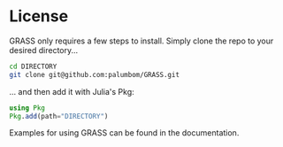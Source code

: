 # License

GRASS only requires a few steps to install. Simply clone the repo to your desired directory...

```bash
cd DIRECTORY
git clone git@github.com:palumbom/GRASS.git
```

... and then add it with Julia's Pkg:

```julia
using Pkg
Pkg.add(path="DIRECTORY")
```

Examples for using GRASS can be found in the documentation.
